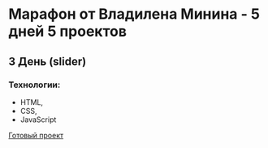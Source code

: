 # Марафон от Владилена Минина - 5 дней 5 проектов
## 3 День (slider)
### Технологии:
 - HTML,
 - CSS,
 - JavaScript
 
[Готовый проект](https://n1ckwhite.github.io/slider/)
